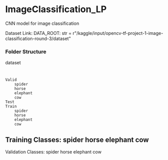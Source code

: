 # ImageClassification_LP
CNN model for image classification

Dataset Link: 
DATA_ROOT: str = r"/kaggle/input/opencv-tf-project-1-image-classification-round-3/dataset"

### Folder Structure 
dataset 
#    
    Valid   
        spider  
        horse   
        elephant
        cow     
    Test    
    Train   
        spider  
        horse   
        elephant
        cow   

##
Training Classes: 
spider
horse
elephant
cow
------------
Validation Classes: 
spider
horse
elephant
cow

